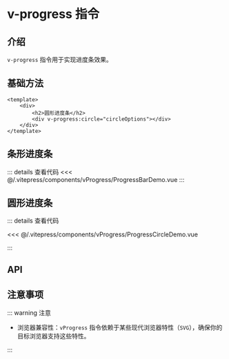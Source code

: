 # v-progress 指令

## 介绍

`v-progress` 指令用于实现进度条效果。

## 基础方法

```vue
<template>
    <div>
        <h2>圆形进度条</h2>
        <div v-progress:circle="circleOptions"></div>
    </div>
</template>
```

## 条形进度条

<ProgressBarDemo />

::: details 查看代码
<<< @/.vitepress/components/vProgress/ProgressBarDemo.vue
:::

## 圆形进度条

<ProgressCircleDemo />

::: details 查看代码

<<< @/.vitepress/components/vProgress/ProgressCircleDemo.vue

:::

## API

<ApiTable :data="apiData"/>

<script setup>
import ProgressCircleDemo from '../.vitepress/components/vProgress/ProgressCircleDemo.vue';
import ProgressBarDemo from '../.vitepress/components/vProgress/ProgressBarDemo.vue';
import ApiTable from '../.vitepress/components/ApiTable.vue'

const apiData = [
    {
        name: 'percent',
        description: '进度百分比，可根据需要动态改变',
        type: 'Number',
        required: true
    },
    {
        name:'radius',
        description: '圆形进度条半径，只有进度条为圆形时生效',
        type: 'Number',
        default: '45',
        required: false
    },
    {
        name: 'strokeWidth',
        description: '圆形进度条线条宽度，只有进度条为圆形时生效',
        type: 'Number',
        default: '8',
        required: false
    },
    {
        name: 'color',
        description: '进度条颜色',
        type: 'String',
        default: '#42b883',
        required: false
    },
    {
        name: 'showText',
        description: '是否显示进度百分比',
        type: 'Boolean',
        default: 'true',
        required: false
    },
]
</script>

## 注意事项

::: warning 注意

- 浏览器兼容性：`vProgress` 指令依赖于某些现代浏览器特性（`SVG`），确保你的目标浏览器支持这些特性。

:::
